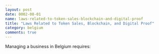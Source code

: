 ```yaml
---
layout: post
date: 0002-08-01
name: laws-related-to-token-sales-blockchain-and-digital-proof
title: "Laws Related to Token Sales, Blockchain, and Digital Proof"
category: belgium
comments: true
---
```


Managing a business in Belgium requires:
